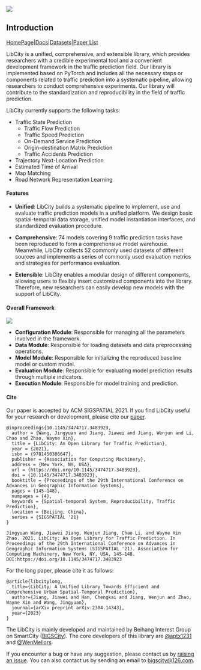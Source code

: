 ![](/_static/logo.png)

## Introduction

[HomePage](https://libcity.ai/)|[Docs](https://bigscity-libcity-docs.readthedocs.io/en/latest/index.html)|[Datasets](https://github.com/LibCity/Bigscity-LibCity-Datasets)|[Paper List](https://github.com/LibCity/Bigscity-LibCity-Paper)

LibCity is a unified, comprehensive, and extensible library, which provides researchers with a credible experimental tool and a convenient development framework in the traffic prediction field. Our library is implemented based on PyTorch and includes all the necessary steps or components related to traffic prediction into a systematic pipeline, allowing researchers to conduct comprehensive experiments. Our library will contribute to the standardization and reproducibility in the field of traffic prediction.

LibCity currently supports the following tasks:

* Traffic State Prediction
  * Traffic Flow Prediction
  * Traffic Speed Prediction
  * On-Demand Service Prediction
  * Origin-destination Matrix Prediction
  * Traffic Accidents Prediction
* Trajectory Next-Location Prediction
* Estimated Time of Arrival
* Map Matching
* Road Network Representation Learning

#### Features

* **Unified**: LibCity builds a systematic pipeline to implement, use and evaluate traffic prediction models in a unified platform. We design basic spatial-temporal data storage, unified model instantiation interfaces, and standardized evaluation procedure.
* **Comprehensive**: 74 models covering 9 traffic prediction tasks have been reproduced to form a comprehensive model warehouse. Meanwhile, LibCity collects 52 commonly used datasets of different sources and implements a series of commonly used evaluation metrics and strategies for performance evaluation. 

* **Extensible**: LibCity enables a modular design of different components, allowing users to flexibly insert customized components into the library. Therefore, new researchers can easily develop new models with the support of LibCity.

#### Overall Framework

![](/_static/framework.png)

* **Configuration Module**: Responsible for managing all the parameters involved in the framework.
* **Data Module**: Responsible for loading datasets and data preprocessing operations.
* **Model Module**: Responsible for initializing the reproduced baseline model or custom model.
* **Evaluation Module**: Responsible for evaluating model prediction results through multiple indicators.
* **Execution Module**: Responsible for model training and prediction.

#### Cite

Our paper is accepted by ACM SIGSPATIAL 2021. If you find LibCity useful for your research or development, please cite our [paper](https://dl.acm.org/doi/10.1145/3474717.3483923).

```
@inproceedings{10.1145/3474717.3483923,
  author = {Wang, Jingyuan and Jiang, Jiawei and Jiang, Wenjun and Li, Chao and Zhao, Wayne Xin},
  title = {LibCity: An Open Library for Traffic Prediction},
  year = {2021},
  isbn = {9781450386647},
  publisher = {Association for Computing Machinery},
  address = {New York, NY, USA},
  url = {https://doi.org/10.1145/3474717.3483923},
  doi = {10.1145/3474717.3483923},
  booktitle = {Proceedings of the 29th International Conference on Advances in Geographic Information Systems},
  pages = {145–148},
  numpages = {4},
  keywords = {Spatial-temporal System, Reproducibility, Traffic Prediction},
  location = {Beijing, China},
  series = {SIGSPATIAL '21}
}
```

```
Jingyuan Wang, Jiawei Jiang, Wenjun Jiang, Chao Li, and Wayne Xin Zhao. 2021. LibCity: An Open Library for Traffic Prediction. In Proceedings of the 29th International Conference on Advances in Geographic Information Systems (SIGSPATIAL '21). Association for Computing Machinery, New York, NY, USA, 145–148. DOI:https://doi.org/10.1145/3474717.3483923
```

For the long paper, please cite it as follows:

```
@article{libcitylong,
  title={LibCity: A Unified Library Towards Efficient and Comprehensive Urban Spatial-Temporal Prediction}, 
  author={Jiang, Jiawei and Han, Chengkai and Jiang, Wenjun and Zhao, Wayne Xin and Wang, Jingyuan},
  journal={arXiv preprint arXiv:2304.14343},
  year={2023}
}
```

The LibCity is mainly developed and maintained by Beihang Interest Group on SmartCity ([BIGSCity](https://www.bigcity.ai/)). The core developers of this library are [@aptx1231](https://github.com/aptx1231) and [@WenMellors](https://github.com/WenMellors). 

If you encounter a bug or have any suggestion, please contact us by [raising an issue](https://github.com/LibCity/Bigscity-LibCity/issues). You can also contact us by sending an email to bigscity@126.com.
